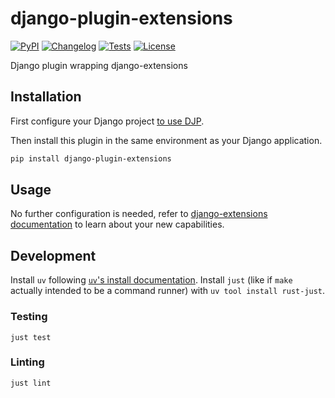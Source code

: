 # django-plugin-extensions

[![PyPI](https://img.shields.io/pypi/v/django-plugin-extensions.svg)](https://pypi.org/project/django-plugin-extensions/)
[![Changelog](https://img.shields.io/github/v/release/Sleppy-Technologies/django-plugin-extensions?include_prereleases&label=changelog)](https://github.com/Sleppy-Technologies/django-plugin-extensions/releases)
[![Tests](https://github.com/Sleppy-Technologies/django-plugin-extensions/workflows/Test/badge.svg)](https://github.com/Sleppy-Technologies/django-plugin-extensions/actions?query=workflow%3ATest)
[![License](https://img.shields.io/badge/license-Apache%202.0-blue.svg)](https://github.com/Sleppy-Technologies/django-plugin-extensions/blob/main/LICENSE)

Django plugin wrapping django-extensions

## Installation

First configure your Django project [to use DJP](https://djp.readthedocs.io/en/latest/installing_plugins.html).

Then install this plugin in the same environment as your Django application.

```bash
pip install django-plugin-extensions
```

## Usage

No further configuration is needed, refer to [django-extensions documentation](https://django-extensions.readthedocs.io/en/latest/index.html) to learn about your new capabilities.

## Development

Install `uv` following [`uv`'s install documentation](https://docs.astral.sh/uv/getting-started/installation/). Install `just` (like if `make` actually intended to be a command runner) with `uv tool install rust-just`.

### Testing

`just test`

### Linting

`just lint`
